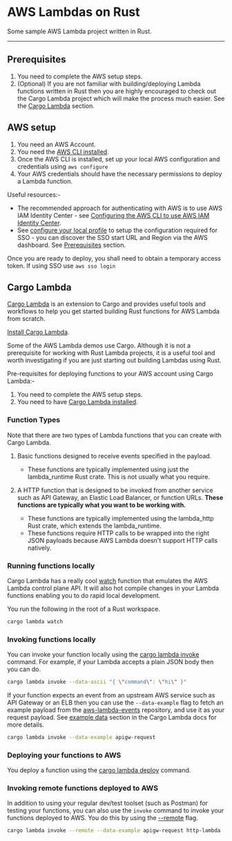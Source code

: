 

# AWS Lambdas on Rust


Some sample AWS Lambda project written in Rust.


---


<!--TOC-->


## Prerequisites

1. You need to complete the AWS setup steps.
2. (Optional) If you are not familiar with building/deploying Lambda functions written in Rust then you are highly encouraged to check out the Cargo Lambda project which will make the process much easier. See the [Cargo Lambda](#) section.


## AWS setup

1. You need an AWS Account.
2. You need the [AWS CLI installed](https://docs.aws.amazon.com/cli/latest/userguide/getting-started-quickstart.html).
3. Once the AWS CLI is installed, set up your local AWS configuration and credentials using `aws configure`
4. Your AWS credentials should have the necessary permissions to deploy a Lambda function.

Useful resources:-

- The recommended approach for authenticating with AWS is to use AWS IAM Identity Center - see [Configuring the AWS CLI to use AWS IAM Identity Center](https://docs.aws.amazon.com/cli/latest/userguide/cli-configure-sso.html#cli-configure-sso-configure).
- See [configure your local profile](https://docs.aws.amazon.com/cli/latest/userguide/cli-configure-sso.html#cli-configure-sso-configure) to setup the configuration required for SSO - you can discover the SSO start URL and Region via the AWS dashboard. See [Prerequisites](https://docs.aws.amazon.com/cli/latest/userguide/cli-configure-sso.html#cli-configure-sso-prereqs) section.

Once you are ready to deploy, you shall need to obtain a temporary access token. If using SSO use `aws sso login`


## Cargo Lambda

[Cargo Lambda](https://www.cargo-lambda.info/) is an extension to Cargo and provides useful tools and workflows to help you get started building Rust functions for AWS Lambda from scratch. 

[Install Cargo Lambda](https://www.cargo-lambda.info/guide/installation.html).

Some of the AWS Lambda demos use Cargo. Although it is not a prerequisite for working with Rust Lambda projects, it is a useful tool and worth investigating if you are just starting out building Lambdas using Rust. 

Pre-requisites for deploying functions to your AWS account using Cargo Lambda:-

1. You need to complete the AWS setup steps.
2. You need to have [Cargo Lambda installed](https://www.cargo-lambda.info/guide/installation.html).

### Function Types

Note that there are two types of Lambda functions that you can create with Cargo Lambda.

1. Basic functions designed to receive events specified in the payload.
	- These functions are typically implemented using just the lambda_runtime Rust crate. This is not usually what you require.	  

2. A HTTP function that is designed to be invoked from another service such as API Gateway, an Elastic Load Balancer, or function URLs. **These functions are typically what you want to be working with.**
	- These functions are typically implemented using the lambda_http Rust crate, which extends the lambda_runtime.
	- These functions require HTTP calls to be wrapped into the right JSON payloads because AWS Lambda doesn't support HTTP calls natively.

### Running functions locally

Cargo Lambda has a really cool [watch](https://www.cargo-lambda.info/commands/watch.html) function that emulates the AWS Lambda control plane API. It will also hot compile changes in your Lambda functions enabling you to do rapid local development.

You run the following in the root of a Rust workspace.

```sh
cargo lambda watch
```

### Invoking functions locally

You can invoke your function locally using the [cargo lambda invoke](https://www.cargo-lambda.info/commands/invoke.html) command. For example, if your Lambda accepts a plain JSON body then you can do.

```sh
cargo lambda invoke --data-ascii "{ \"command\": \"hi\" }"
```

If your function expects an event from an upstream AWS service such as API Gateway or an ELB then you can use the `--data-example` flag to fetch an example payload from the [aws-lambda-events](https://github.com/awslabs/aws-lambda-rust-runtime/tree/main/lambda-events) repository, and use it as your request payload. See [example data](https://www.cargo-lambda.info/commands/invoke.html#example-data) section in the Cargo Lambda docs for more details.

```sh
cargo lambda invoke --data-example apigw-request
```

### Deploying your functions to AWS

You deploy a function using the [cargo lambda deploy](https://www.cargo-lambda.info/commands/deploy.html) command.

### Invoking remote functions deployed to AWS

In addition to using your regular dev/test toolset (such as Postman) for testing your functions, you can also use the `invoke` command to invoke your functions deployed to AWS. You do this by using the [--remote](https://www.cargo-lambda.info/commands/invoke.html#remote) flag.

```sh
cargo lambda invoke --remote --data-example apigw-request http-lambda
```




